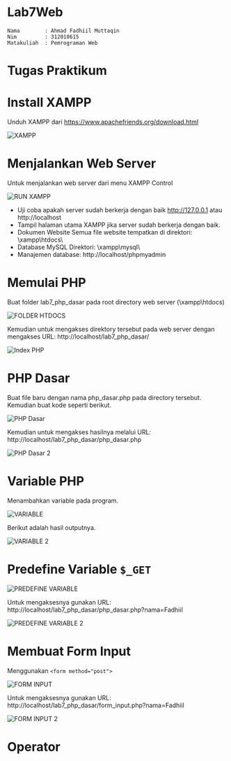 # Lab7Web
```
Nama        : Ahmad Fadhiil Muttaqin
Nim         : 312010615
Matakuliah  : Pemrograman Web
```
# Tugas Praktikum
# Install XAMPP
Unduh XAMPP dari https://www.apachefriends.org/download.html

![XAMPP](https://user-images.githubusercontent.com/46867774/169666566-f3dabbb1-6677-4bde-9b4d-3aa5d1c2acaf.png)

# Menjalankan Web Server
Untuk menjalankan web server dari menu XAMPP Control

![RUN XAMPP](https://user-images.githubusercontent.com/46867774/169666736-f69855ba-bb12-4bb1-839e-42da1abaffdc.png)

- Uji coba apakah server sudah berkerja dengan baik http://127.0.0.1 atau http://localhost
- Tampil halaman utama XAMPP jika server sudah berkerja dengan baik.
- Dokumen Website Semua file website tempatkan di direktori: \xampp\htdocs\
- Database MySQL Direktori: \xampp\mysql\
- Manajemen database: http://localhost/phpmyadmin

# Memulai PHP
Buat folder lab7_php_dasar pada root directory web server (\xampp\htdocs)

![FOLDER HTDOCS](https://user-images.githubusercontent.com/46867774/169667047-c098c52f-d791-4445-a4d4-993edccd785f.png)

Kemudian untuk mengakses direktory tersebut pada web server dengan mengakses URL: http://localhost/lab7_php_dasar/

![Index PHP ](https://user-images.githubusercontent.com/46867774/169667086-2ec16d45-ca23-4b1c-b65c-cbcb5eea1a63.png)

# PHP Dasar
Buat file baru dengan nama php_dasar.php pada directory tersebut. Kemudian buat kode seperti berikut.

![PHP Dasar](https://user-images.githubusercontent.com/46867774/169667447-b810949c-68ca-47bd-9c13-fa15c5ec863d.png)

Kemudian untuk mengakses hasilnya melalui URL: http://localhost/lab7_php_dasar/php_dasar.php

![PHP Dasar 2](https://user-images.githubusercontent.com/46867774/169667472-c64655d8-6e59-49b9-9183-8468abb54014.png)

# Variable PHP

Menambahkan variable pada program.

![VARIABLE](https://user-images.githubusercontent.com/46867774/169667648-55b7d06c-a979-48bc-8941-3ba74bf6af6f.png)

Berikut adalah hasil outputnya.

![VARIABLE 2](https://user-images.githubusercontent.com/46867774/169667702-5bdf464a-c1d7-414d-966d-a53757b69724.png)

# Predefine Variable ```$_GET```

![PREDEFINE VARIABLE](https://user-images.githubusercontent.com/46867774/169668049-c13c8006-a836-4fc8-bac1-c8f3eb366dda.png)

Untuk mengaksesnya gunakan URL: http://localhost/lab7_php_dasar/php_dasar.php?nama=Fadhiil

![PREDEFINE VARIABLE 2](https://user-images.githubusercontent.com/46867774/169668109-38d0f68a-79d2-4eb9-81f6-cc6e6d26aa7a.png)

# Membuat Form Input

Menggunakan ```<form method="post">```

![FORM INPUT](https://user-images.githubusercontent.com/46867774/169668377-ebd9a7c8-bcdb-4b4b-a414-7126d7fbd813.png)

Untuk mengaksesnya gunakan URL: http://localhost/lab7_php_dasar/form_input.php?nama=Fadhiil

![FORM INPUT 2](https://user-images.githubusercontent.com/46867774/169668393-327aca7d-2d08-4f04-99ef-e87b8d324b26.png)

# Operator

